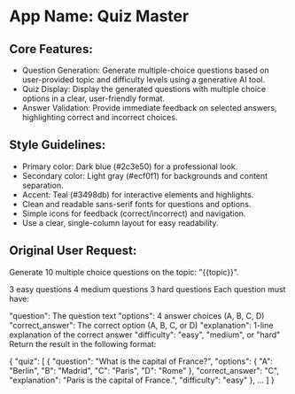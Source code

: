 # **App Name**: Quiz Master

## Core Features:

- Question Generation: Generate multiple-choice questions based on user-provided topic and difficulty levels using a generative AI tool.
- Quiz Display: Display the generated questions with multiple choice options in a clear, user-friendly format.
- Answer Validation: Provide immediate feedback on selected answers, highlighting correct and incorrect choices.

## Style Guidelines:

- Primary color: Dark blue (#2c3e50) for a professional look.
- Secondary color: Light gray (#ecf0f1) for backgrounds and content separation.
- Accent: Teal (#3498db) for interactive elements and highlights.
- Clean and readable sans-serif fonts for questions and options.
- Simple icons for feedback (correct/incorrect) and navigation.
- Use a clear, single-column layout for easy readability.

## Original User Request:
Generate 10 multiple choice questions on the topic: "{{topic}}".

3 easy questions
4 medium questions
3 hard questions
Each question must have:

"question": The question text
"options": 4 answer choices (A, B, C, D)
"correct_answer": The correct option (A, B, C, or D)
"explanation": 1-line explanation of the correct answer
"difficulty": "easy", "medium", or "hard"
Return the result in the following format:

{ "quiz": [ { "question": "What is the capital of France?", "options": { "A": "Berlin", "B": "Madrid", "C": "Paris", "D": "Rome" }, "correct_answer": "C", "explanation": "Paris is the capital of France.", "difficulty": "easy" }, ... ] }
  